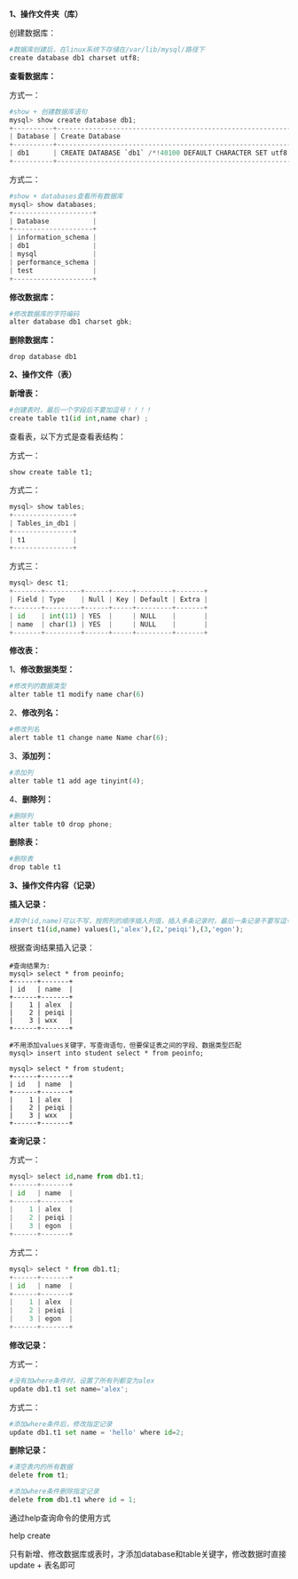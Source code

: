 **1、操作文件夹（库）**

创建数据库：

```python
#数据库创建后，在linux系统下存储在/var/lib/mysql/路径下
create database db1 charset utf8;
```



**查看数据库：**

方式一：

```python
#show + 创建数据库语句
mysql> show create database db1;
+----------+--------------------------------------------------------------+
| Database | Create Database                                              |
+----------+--------------------------------------------------------------+
| db1      | CREATE DATABASE `db1` /*!40100 DEFAULT CHARACTER SET utf8 */ |
+----------+--------------------------------------------------------------+
```

方式二：

```python
#show + databases查看所有数据库
mysql> show databases;
+--------------------+
| Database           |
+--------------------+
| information_schema |
| db1                |
| mysql              |
| performance_schema |
| test               |
+--------------------+
```



**修改数据库：**

```python
#修改数据库的字符编码
alter database db1 charset gbk;
```



**删除数据库：**

```
drop database db1 
```



**2、操作文件（表）**

**新增表：**

```python
#创建表时，最后一个字段后不要加逗号！！！！
create table t1(id int,name char) ;
```

查看表，以下方式是查看表结构：

方式一：

```
show create table t1;
```

方式二：

```python
mysql> show tables;
+---------------+
| Tables_in_db1 |
+---------------+
| t1            |
+---------------+
```

方式三：

```python
mysql> desc t1;
+-------+---------+------+-----+---------+-------+
| Field | Type    | Null | Key | Default | Extra |
+-------+---------+------+-----+---------+-------+
| id    | int(11) | YES  |     | NULL    |       |
| name  | char(1) | YES  |     | NULL    |       |
+-------+---------+------+-----+---------+-------+
```



**修改表：**

1、**修改数据类型：**

```python
#修改列的数据类型
alter table t1 modify name char(6)
```



2、**修改列名：**


```python
#修改列名
alert table t1 change name Name char(6);
```



3、**添加列：**

```python
#添加列
alter table t1 add age tinyint(4);
```



4、**删除列：**

```python
#删除列
alter table t0 drop phone;
```



**删除表：**

```python
#删除表
drop table t1
```



**3、操作文件内容（记录）**

**插入记录：**

```python
#其中(id,name)可以不写，按照列的顺序插入列值，插入多条记录时，最后一条记录不要写逗号
insert t1(id,name) values(1,'alex'),(2,'peiqi'),(3,'egon');
```

根据查询结果插入记录：

```mysql
#查询结果为:
mysql> select * from peoinfo;
+------+-------+
| id   | name  |
+------+-------+
|    1 | alex  |
|    2 | peiqi |
|    3 | wxx   |
+------+-------+

#不用添加values关键字，写查询语句，但要保证表之间的字段、数据类型匹配
mysql> insert into student select * from peoinfo;

mysql> select * from student;
+------+-------+
| id   | name  |
+------+-------+
|    1 | alex  |
|    2 | peiqi |
|    3 | wxx   |
+------+-------+
```



**查询记录：**

方式一：

```python
mysql> select id,name from db1.t1;
+------+-------+
| id   | name  |
+------+-------+
|    1 | alex  |
|    2 | peiqi |
|    3 | egon  |
+------+-------+
```



方式二：

```python
mysql> select * from db1.t1;
+------+-------+
| id   | name  |
+------+-------+
|    1 | alex  |
|    2 | peiqi |
|    3 | egon  |
+------+-------+
```



**修改记录：**

方式一：

```python
#没有加where条件时，设置了所有列都变为alex
update db1.t1 set name='alex';
```



方式二：

```python
#添加where条件后，修改指定记录
update db1.t1 set name = 'hello' where id=2;
```



**删除记录：**

```python
#清空表内的所有数据
delete from t1;
```



```python
#添加where条件删除指定记录
delete from db1.t1 where id = 1;
```



通过help查询命令的使用方式

help create

只有新增、修改数据库或表时，才添加database和table关键字，修改数据时直接update + 表名即可